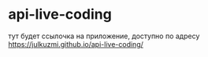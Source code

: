 # api-live-coding
тут будет ссылочка на приложение, доступно по адресу 
https://julkuzmi.github.io/api-live-coding/

